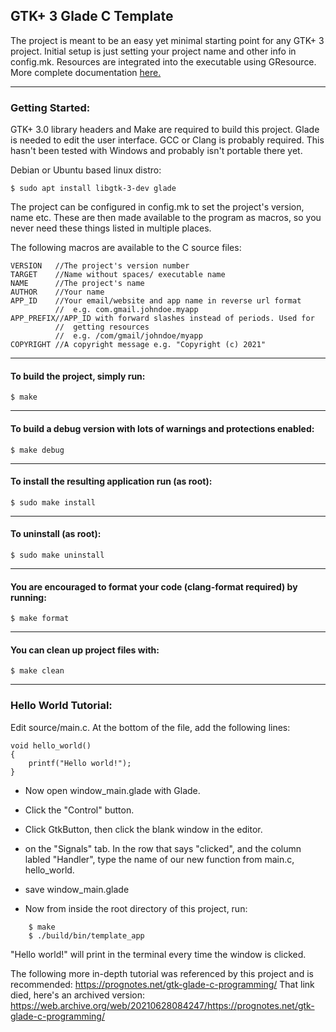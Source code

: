 ## GTK+ 3 Glade C Template

The project is meant to be an easy yet minimal starting point for any GTK+ 3 project. Initial setup is just setting your project name and other info in config.mk. Resources are integrated into the executable using GResource. More complete documentation [here.](https://github.com/Trainraider/gtk3-glade-c-template/wiki)

___
### Getting Started:
GTK+ 3.0 library headers and Make are required to build this project. Glade is needed to edit the user interface. GCC or Clang is probably required. This hasn't been tested with Windows and probably isn't portable there yet.

Debian or Ubuntu based linux distro:

```
$ sudo apt install libgtk-3-dev glade
```

The project can be configured in config.mk to set the project's version, name etc. These are then made available to the program as macros, so you never need these things listed in multiple places.

The following macros are available to the C source files:

    VERSION   //The project's version number
	TARGET    //Name without spaces/ executable name
    NAME      //The project's name
    AUTHOR    //Your name
	APP_ID    //Your email/website and app name in reverse url format
	          //  e.g. com.gmail.johndoe.myapp
	APP_PREFIX//APP_ID with forward slashes instead of periods. Used for
	          //  getting resources
			  //  e.g. /com/gmail/johndoe/myapp
    COPYRIGHT //A copyright message e.g. "Copyright (c) 2021"


___
#### To build the project, simply run:

	$ make
___
#### To build a debug version with lots of warnings and protections enabled:

	$ make debug
___
#### To install the resulting application run (as root):

	$ sudo make install
___
#### To uninstall (as root):
	
	$ sudo make uninstall
___
#### You are encouraged to format your code (clang-format required) by running:

	$ make format
___
#### You can clean up project files with:

	$ make clean

___

### Hello World Tutorial:

Edit source/main.c.
At the bottom of the file, add the following lines:

```
void hello_world()
{
    printf("Hello world!");
}
```

* Now open window_main.glade with Glade.
* Click the "Control" button.
* Click GtkButton, then click the blank window in the editor.

* on the "Signals" tab.
In the row that says "clicked", and the column labled "Handler",
type the name of our new function from main.c, hello_world.
* save window_main.glade

* Now from inside the root directory of this project, run:
```
    $ make
    $ ./build/bin/template_app
```
"Hello world!" will print in the terminal every time the window is clicked.

The following more in-depth tutorial was referenced by this project
and is recommended:
https://prognotes.net/gtk-glade-c-programming/
That link died, here's an archived version:
https://web.archive.org/web/20210628084247/https://prognotes.net/gtk-glade-c-programming/
